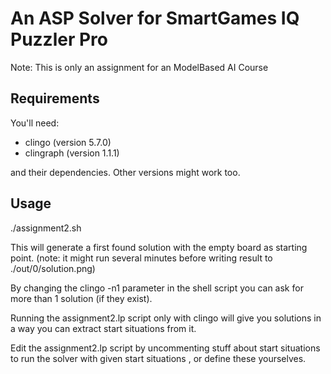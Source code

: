 # An ASP Solver for SmartGames IQ Puzzler Pro

Note: This is only an assignment for an ModelBased AI Course

## Requirements

You'll need:
- clingo (version 5.7.0)
- clingraph (version 1.1.1)

and their dependencies.
Other versions might work too.

## Usage

./assignment2.sh 

This will generate a first found solution with the empty board as starting point.
(note: it might run several minutes before writing result to ./out/0/solution.png)

By changing the clingo -n1 parameter in the shell script you can ask for more than 1 solution (if they exist).

Running the assignment2.lp script only with clingo will give you solutions in a way you can extract start situations from it.

Edit the assignment2.lp script by uncommenting stuff about start situations to run the solver with given start situations , or define these yourselves.
